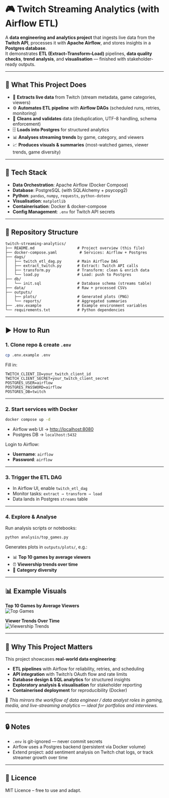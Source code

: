 # 🎮 Twitch Streaming Analytics (with Airflow ETL)

A **data engineering and analytics project** that ingests live data from the **Twitch API**, processes it with **Apache Airflow**, and stores insights in a **Postgres database**.  
It demonstrates **ETL (Extract–Transform–Load)** pipelines, **data quality checks**, **trend analysis**, and **visualisation** — finished with stakeholder-ready outputs.  

---

## 🚀 What This Project Does  

- 📡 **Extracts live data** from Twitch (stream metadata, game categories, viewers)  
- ⚙️ **Automates ETL pipeline** with **Airflow DAGs** (scheduled runs, retries, monitoring)  
- 🧹 **Cleans and validates** data (deduplication, UTF-8 handling, schema enforcement)  
- 🗄️ **Loads into Postgres** for structured analytics  
- 📊 **Analyses streaming trends** by game, category, and viewers  
- 📈 **Produces visuals & summaries** (most-watched games, viewer trends, game diversity)  

---

## 🧰 Tech Stack  

- **Data Orchestration**: Apache Airflow (Docker Compose)  
- **Database**: PostgreSQL (with SQLAlchemy + psycopg2)  
- **Python**: `pandas`, `numpy`, `requests`, `python-dotenv`  
- **Visualisation**: `matplotlib`  
- **Containerisation**: Docker & docker-compose  
- **Config Management**: `.env` for Twitch API secrets  

---

## 📁 Repository Structure  

```
twitch-streaming-analytics/
├── README.md                   # Project overview (this file)
├── docker-compose.yaml          # Services: Airflow + Postgres
├── dags/
│   ├── twitch_etl_dag.py       # Main Airflow DAG
│   ├── extract_twitch.py       # Extract: Twitch API calls
│   ├── transform.py            # Transform: clean & enrich data
│   └── load.py                 # Load: push to Postgres
├── db/
│   └── init.sql                # Database schema (streams table)
├── data/                       # Raw + processed CSVs
├── outputs/
│   ├── plots/                  # Generated plots (PNG)
│   └── reports/                # Aggregated summaries
├── .env.example                # Example environment variables
└── requirements.txt            # Python dependencies
```

---

## ▶️ How to Run  

### 1. Clone repo & create `.env`  

```bash
cp .env.example .env
```

Fill in:  
```env
TWITCH_CLIENT_ID=your_twitch_client_id
TWITCH_CLIENT_SECRET=your_twitch_client_secret
POSTGRES_USER=airflow
POSTGRES_PASSWORD=airflow
POSTGRES_DB=twitch
```

---

### 2. Start services with Docker  

```bash
docker compose up -d
```

- Airflow web UI → [http://localhost:8080](http://localhost:8080)  
- Postgres DB → `localhost:5432`  

Login to Airflow:  
- **Username**: `airflow`  
- **Password**: `airflow`  

---

### 3. Trigger the ETL DAG  

- In Airflow UI, enable `twitch_etl_dag`  
- Monitor tasks: `extract → transform → load`  
- Data lands in Postgres `streams` table  

---

### 4. Explore & Analyse  

Run analysis scripts or notebooks:  

```bash
python analysis/top_games.py
```

Generates plots in `outputs/plots/`, e.g.:  

- 📊 **Top 10 games by average viewers**  
- ⏰ **Viewership trends over time**  
- 🎯 **Category diversity**  

---

## 📊 Example Visuals  

**Top 10 Games by Average Viewers**  
![Top Games](assets/plots/top_games.png)  

**Viewer Trends Over Time**  
![Viewership Trends](assets/plots/viewer_trends.png)  

---

## 🎯 Why This Project Matters  

This project showcases **real-world data engineering**:  

- **ETL pipelines** with Airflow for reliability, retries, and scheduling  
- **API integration** with Twitch’s OAuth flow and rate limits  
- **Database design & SQL analytics** for structured insights  
- **Exploratory analysis & visualisation** for stakeholder reporting  
- **Containerised deployment** for reproducibility (Docker)  

📌 *This mirrors the workflow of data engineer / data analyst roles in gaming, media, and live-streaming analytics — ideal for portfolios and interviews.*  

---

## 🔒 Notes  

- `.env` is git-ignored — never commit secrets  
- Airflow uses a Postgres backend (persistent via Docker volume)  
- Extend project: add sentiment analysis on Twitch chat logs, or track streamer growth over time  

---

## 📄 Licence  

MIT Licence – free to use and adapt.  
